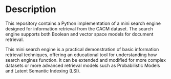 # Description
This repository contains a Python implementation of a mini search engine designed for information retrieval from the CACM dataset. The search engine supports both Boolean and vector space models for document retrieval.

This mini search engine is a practical demonstration of basic information retrieval techniques, offering an educational tool for understanding how search engines function. It can be extended and modified for more complex datasets or more advanced retrieval models such as Probabilistic Models and Latent Semantic Indexing (LSI).

